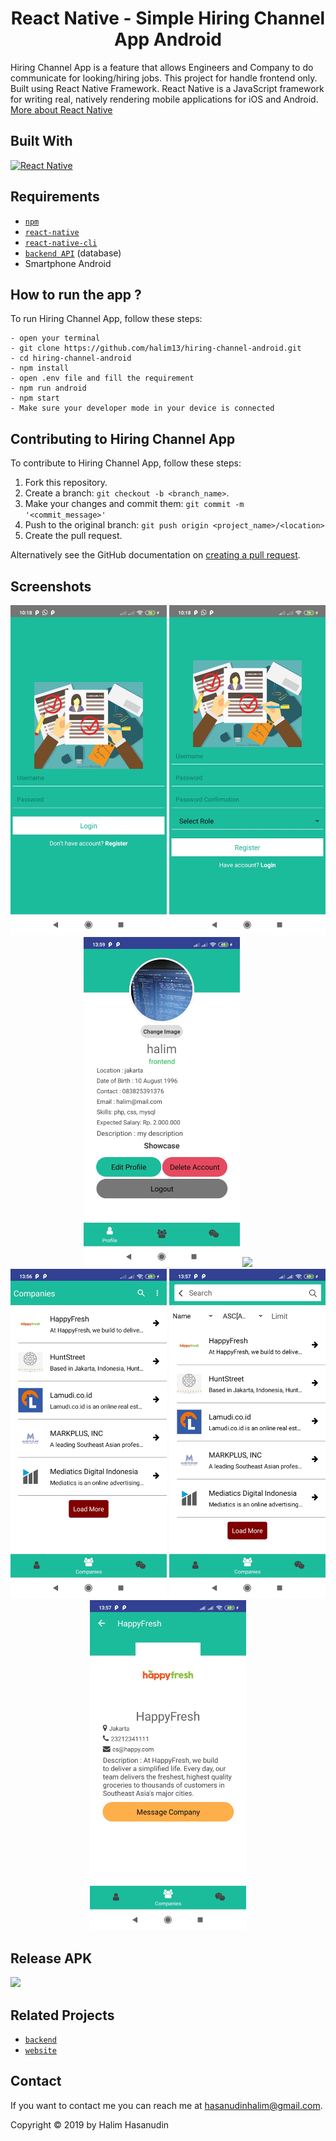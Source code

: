 <h1 align="center">React Native - Simple Hiring Channel App Android</h1>

Hiring Channel App is a feature that allows Engineers and Company  to do communicate for looking/hiring jobs. This project for handle frontend only. Built using React Native Framework.
React Native is a JavaScript framework for writing real, natively rendering mobile applications for iOS and Android. [More about React Native](https://facebook.github.io/react-native/)
## Built With
[![React Native](https://img.shields.io/badge/ReactNative-0.60-blue)](https://facebook.github.io/react-native/)

## Requirements
- [`npm`](https://www.npmjs.com/get-npm)
- [`react-native`](https://facebook.github.io/react-native/docs/getting-started)
- [`react-native-cli`](https://facebook.github.io/react-native/docs/getting-started)
- [`backend API`](https://github.com/halim13/hiring-app) (database)
- Smartphone Android

## How to run the app ?
To run Hiring Channel App, follow these steps:
```
- open your terminal
- git clone https://github.com/halim13/hiring-channel-android.git
- cd hiring-channel-android
- npm install
- open .env file and fill the requirement
- npm run android
- npm start
- Make sure your developer mode in your device is connected
```

## Contributing to Hiring Channel App
To contribute to Hiring Channel App, follow these steps:

1. Fork this repository.
2. Create a branch: `git checkout -b <branch_name>`.
3. Make your changes and commit them: `git commit -m '<commit_message>'`
4. Push to the original branch: `git push origin <project_name>/<location>`
5. Create the pull request.

Alternatively see the GitHub documentation on [creating a pull request](https://help.github.com/en/github/collaborating-with-issues-and-pull-requests/creating-a-pull-request).

## Screenshots
<div align="center">
    <img width="250" src="./src/public/screenshoots/login.jpg">
    <img width="250" src="./src/public/screenshoots/register.jpg">
    <img width="250" src="./src/public/screenshoots/profile.jpg">
    <img width="250" src="./src/public/screenshoots/profileEdit.jpg">
    <img width="250" src="./src/public/screenshoots/companiesList.jpg">
    <img width="250" src="./src/public/screenshoots/companiesSearch.jpg">
    <img width="250" src="./src/public/screenshoots/companyProfile.jpg">
</div>

## Release APK

<a href="https://drive.google.com/file/d/1fbkBiJbrgRpUTmFlOs-WQlc4pwHCtee_/view?usp=sharing">
  <img src="https://img.shields.io/badge/Download%20from-Google%20Drive-blue.svg?style=popout&logo=google-drive"/>
</a>

## Related Projects
- [`backend`](https://github.com/halim13/hiring-app)
- [`website`](https://github.com/halim13/hiring-react-js)

## Contact

If you want to contact me you can reach me at <hasanudinhalim@gmail.com>.

Copyright © 2019 by Halim Hasanudin
